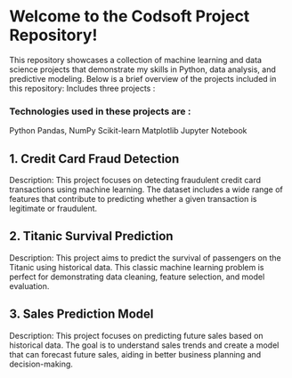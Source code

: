 # Welcome to the Codsoft Project Repository!

This repository showcases a collection of machine learning and data science projects that demonstrate my skills in Python, data analysis, and predictive modeling. Below is a brief overview of the projects included in this repository:
Includes three projects :

### Technologies used in these projects are :

Python
Pandas, NumPy
Scikit-learn
Matplotlib
Jupyter Notebook 

## 1. Credit Card Fraud Detection
Description: This project focuses on detecting fraudulent credit card transactions using machine learning. The dataset includes a wide range of features that contribute to predicting whether a given transaction is legitimate or fraudulent.

## 2. Titanic Survival Prediction
Description: This project aims to predict the survival of passengers on the Titanic using historical data. This classic machine learning problem is perfect for demonstrating data cleaning, feature selection, and model evaluation.

## 3. Sales Prediction Model
Description: This project focuses on predicting future sales based on historical data. The goal is to understand sales trends and create a model that can forecast future sales, aiding in better business planning and decision-making.
